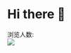 # Hi there 👋

<p> 
  <div>浏览人数:</div>
  <img src="https://profile-counter.glitch.me/fengtianxi001/count.svg" />
</p>
